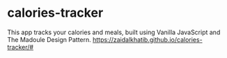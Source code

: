 # calories-tracker
This app tracks your calories and meals, built using Vanilla JavaScript and The Madoule Design Pattern.
https://zaidalkhatib.github.io/calories-tracker/#
